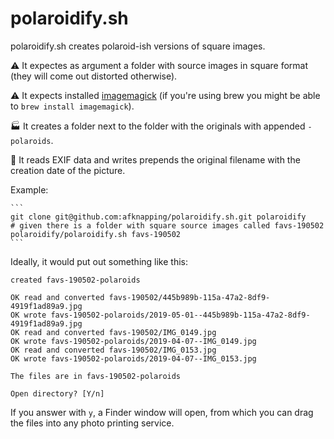 # polaroidify.sh

polaroidify.sh creates polaroid-ish versions of square images.

⚠️ It expectes as argument a folder with source images in square format (they will come out distorted otherwise).

⚠️ It expects installed [imagemagick](https://www.imagemagick.org/) (if you're using brew you might be able to `brew install imagemagick`).

🏭 It creates a folder next to the folder with the originals with appended `-polaroids`.

🚀 It reads EXIF data and writes prepends the original filename with the creation date of the picture.


Example:
    
    ```
    git clone git@github.com:afknapping/polaroidify.sh.git polaroidify
    # given there is a folder with square source images called favs-190502
    polaroidify/polaroidify.sh favs-190502
    ```

Ideally, it would put out something like this:

```
created favs-190502-polaroids

OK read and converted favs-190502/445b989b-115a-47a2-8df9-4919f1ad89a9.jpg
OK wrote favs-190502-polaroids/2019-05-01--445b989b-115a-47a2-8df9-4919f1ad89a9.jpg
OK read and converted favs-190502/IMG_0149.jpg
OK wrote favs-190502-polaroids/2019-04-07--IMG_0149.jpg
OK read and converted favs-190502/IMG_0153.jpg
OK wrote favs-190502-polaroids/2019-04-07--IMG_0153.jpg

The files are in favs-190502-polaroids

Open directory? [Y/n]
```

If you answer with `y`, a Finder window will open, from which you can drag the files into any photo printing service.


